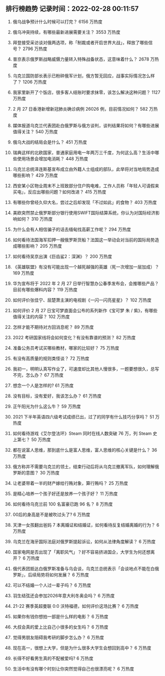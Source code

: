 
## 排行榜趋势 记录时间：2022-02-28 00:11:57
  
  1. 俄乌战争预计什么时候可以打完？ 6156 万热度
    
  2. 俄乌冲突持续，有哪些最新进展需要关注？ 3553 万热度
    
  3. 拜登接受采访谈对俄两选项，称「制裁或者开启世界大战」，释放了哪些信号？ 2796 万热度
    
  4. 普京表示俄罗斯战略威慑力量转入特殊战备状态，这意味着什么？ 2678 万热度
    
  5. 乌克兰国防部长表示已粉碎俄军计划，俄方暂无回应，战事实际情况怎么样了？ 1206 万热度
    
  6. 我家里新开了个饭店，很多客人结账时要求抹零，该怎么解决这种问题？ 1127 万热度
    
  7. 2 月 27 日香港新增新冠肺炎确诊病例 26026 例，目前情况如何？ 582 万热度
    
  8. 媒体报道乌克兰代表团赴白俄罗斯与俄方谈判，谈判结果将如何？有哪些进展值得关注？ 540 万热度
    
  9. 俄乌大战的结局会是什么？ 451 万热度
    
  10. 瑞典这样的北欧国家，普通家庭用电一年两万三千度，为何这么高？生活中哪些使用场景会增加电消耗？ 448 万热度
    
  11. 乌克兰总统泽连斯基宣布成立由外籍人士组成的部队，此举将对当地局势造成哪些影响？ 429 万热度
    
  12. 西安某小区物业周末不上班致部分住户购电难，工作人员称「年轻人可请假来买电」，反应出哪些问题？如何改进？ 415 万热度
    
  13. 有哪些你曾经久仰大名，尝过之后却发现「不过如此」的食物？ 403 万热度
    
  14. 美欧突然禁止俄罗斯部分银行使用SWIFT国际结算系统，你认为对国际经济影响如何？ 310 万热度
    
  15. 为什么会有人相信骗子的话去缅甸找高薪工作呢？ 294 万热度
    
  16. 如何看待法国海军扣押一艘俄罗斯货船？法国这一举动会对当前的国际局势造成哪些影响？ 205 万热度
    
  17. 如何看待吴京出演《巨齿鲨2：深渊》？ 200 万热度
    
  18. 《英雄联盟》有没有可能出现一个越死越强的英雄（死一次增加一层加成）？ 169 万热度
    
  19. 华为宣布将于 2022 年 2 月 27 日举行智慧办公春季发布会，会推哪些产品？目前有哪些爆料内容？ 119 万热度
    
  20. 如何评价张佳宁、屈楚萧主演的电视剧《一闪一闪亮星星》？ 102 万热度
    
  21. 如何评价 2 月 27 日宝可梦直面会公布的系列新作《宝可梦 朱 / 紫》，有哪些值得关注的内容？ 102 万热度
    
  22. 怎样才能不期待对方回消息呢？ 89 万热度
    
  23. 2022 考研国家线将会如何变化？有没有靠谱的预测？ 82 万热度
    
  24. 准备公务员考试买哪些教材，哪家的比较好？ 75 万热度
    
  25. 有没有高质量的规则类怪谈？ 72 万热度
    
  26. 我初一，明明认真写作业了，可速度却比其他人慢很多，一题要想很久，总写不完，怎么办？ 67 万热度
    
  27. 想念一个人是怎样的? 61 万热度
    
  28. 没有目标，没有爱好，我该怎么办？ 61 万热度
    
  29. 正午阳光为什么这么牛？ 59 万热度
    
  30. 2021 下半年英语四六级考试成绩已出，过了的同学有什么技巧分享吗？ 51 万热度
    
  31. 如何看待游戏《艾尔登法环》Steam 同时在线人数突破 76 万，列 Steam 史上第七？ 50 万热度
    
  32. 都在说富人思维，那到底什么是富人思维，富人思维的核心关键是什么？ 36 万热度
    
  33. 俄方称并不需要乌克兰的领土，结束行动后将从乌克兰撤离军队，如何理解俄罗斯的意图？ 30 万热度
    
  34. 让老婆带着一半的财产嫁给行贿对象，算行贿吗？ 25 万热度
    
  35. 是精心培养一个孩子好还是放养一个孩子好？ 11 万热度
    
  36. 如何看待乌克兰前 100 名富豪已跑 96 名？ 8 万热度
    
  37. 00后的身高是不是被吹过头了? 6 万热度
    
  38. 天津一女孩翻出爸妈 7 本离婚证和结婚证，如何看待反复结婚离婚的行为？ 6 万热度
    
  39. 乌克兰在海牙国际法庭对俄罗斯提起诉讼，如何从法律角度解读？ 6 万热度
    
  40. 国家电网是否出现了「离职风气」？好不容易挤进国企，大学生为何还想离开？ 6 万热度
    
  41. 俄代表团抵达白俄罗斯准备与乌会谈，乌克兰总统表示「会谈地点不能在白俄罗斯」，后续局势将如何发展？ 6 万热度
    
  42. 可以不结婚一个人过一辈子吗？ 6 万热度
    
  43. 羽生结弦还会参加2026年意大利冬奥会吗？ 6 万热度
    
  44. 21-22 赛季英超曼联 0:0 沃特福德，如何评价这场比赛？ 6 万热度
    
  45. 如果你有钱你想拍一部是什么样的电影？ 6 万热度
    
  46. 大叔会真的爱上比自己小很多的女生吗？ 6 万热度
    
  47. 觉得男朋友阻碍我考研的脚步怎么办？ 6 万热度
    
  48. 现在高一，很想上大学，但是为什么很多大学生会想回到高中？ 6 万热度
    
  49. 长得不好看男生真的不配被爱吗? 6 万热度
    
  50. 生活中有没有哪个时刻让你突然觉得自己也很漂亮呢？ 6 万热度
    
